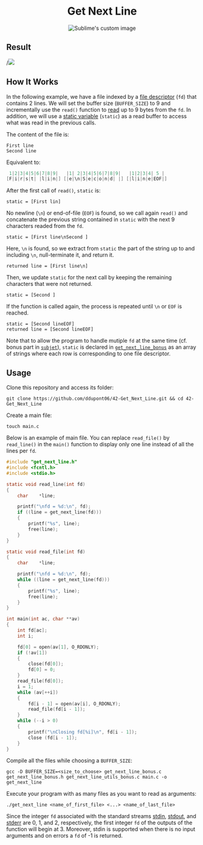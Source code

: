<h1 align="center">
	Get Next Line
</h1>

<p align="center">
	<img src="https://user-images.githubusercontent.com/91064070/147373286-a6039361-2208-431a-9625-384bf44a64d9.png?raw=true" alt="Sublime's custom image"/>
</p>

## Result

/![](result.png)

## How It Works

In the following example, we have a file indexed by a [file descriptor](https://en.wikipedia.org/wiki/File_descriptor) (`fd`) that contains 2 lines. We will set the buffer size (`BUFFER_SIZE`) to 9 and incrementally use the `read()` function to [read](https://man7.org/linux/man-pages/man2/read.2.html) up to 9 bytes from the `fd`. In addition, we will use a [static variable](https://en.wikipedia.org/wiki/Static_variable) (`static`) as a read buffer to access what was read in the previous calls.

The content of the file is:

```
First line
Second line
```

Equivalent to:

```c
 1|2|3|4|5|6|7|8|9|   |1| 2|3|4|5|6|7|8|9|   |1|2|3|4| 5 |
[F|i|r|s|t| |l|i|n|] [|e|\n|S|e|c|o|n|d| |] [|l|i|n|e|EOF|]
```

After the first call of `read()`, `static` is:

```
static = [First lin]
```

No newline (`\n`) or end-of-file (`EOF`) is found, so we call again `read()` and concatenate the previous string contained in `static` with the next 9 characters readed from the `fd`.

```
static = [First line\nSecond ]
```

Here, `\n` is found, so we extract from `static` the part of the string up to and including `\n`, null-terminate it, and return it.

```
returned line = [First line\n]
```

Then, we update `static` for the next call by keeping the remaining characters that were not returned.

```
static = [Second ]
```

If the function is called again, the process is repeated until `\n` or `EOF` is reached.

```
static = [Second lineEOF]
returned line = [Second lineEOF]
```

Note that to allow the program to handle mutiple `fd` at the same time (cf. bonus part in [`subjet`](Get_Next_Line.pdf)), `static` is declared in [`get_next_line_bonus`](get_next_line_bonus.c) as an array of strings where each row is corresponding to one file descriptor.

## Usage

Clone this repository and access its folder:

```shell
git clone https://github.com/ddupont06/42-Get_Next_Line.git && cd 42-Get_Next_Line
```

Create a main file:

```shell
touch main.c
```

Below is an example of main file. You can replace `read_file()` by `read_line()` in the `main()` function to display only one line instead of all the lines per `fd`. 

```C
#include "get_next_line.h"
#include <fcntl.h>
#include <stdio.h>

static void	read_line(int fd)
{
	char	*line;

	printf("\nfd = %d:\n", fd);
	if ((line = get_next_line(fd)))
	{
		printf("%s", line);
		free(line);
	}
}

static void	read_file(int fd)
{
	char	*line;

	printf("\nfd = %d:\n", fd);
	while ((line = get_next_line(fd)))
	{
		printf("%s", line);
		free(line);
	}
}

int	main(int ac, char **av)
{
	int	fd[ac];
	int	i;

	fd[0] = open(av[1], O_RDONLY);
	if (!av[1])
	{	
		close(fd[0]);
		fd[0] = 0;
	}
	read_file(fd[0]);
	i = 1;
	while (av[++i])
	{
		fd[i - 1] = open(av[i], O_RDONLY);
		read_file(fd[i - 1]);
	}
	while (--i > 0)
	{
		printf("\nClosing fd[%i]\n", fd[i - 1]);
		close (fd[i - 1]);
	}
}
```

Compile all the files while choosing a `BUFFER_SIZE`:

```shell
gcc -D BUFFER_SIZE=<size_to_choose> get_next_line_bonus.c get_next_line_bonus.h get_next_line_utils_bonus.c main.c -o get_next_line
```

Execute your program with as many files as you want to read as arguments:

```shell
./get_next_line <name_of_first_file> <...> <name_of_last_file>
```

Since the integer `fd` associated with the standard streams [stdin](https://en.wikipedia.org/wiki/Standard_streams#Standard_input_(stdin)), [stdout](https://en.wikipedia.org/wiki/Standard_streams#Standard_output_(stdout)), and [stderr](https://en.wikipedia.org/wiki/Standard_streams#Standard_error_(stderr)) are 0, 1, and 2, respectively, the first integer `fd` of the outputs of the function will begin at 3. Moreover, stdin is supported when there is no input arguments and on errors a `fd` of -1 is returned.
